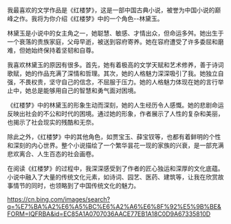 我最喜欢的文学作品是《红楼梦》，这是一部中国古典小说，被誉为中国小说的巅峰之作。我将为你介绍《红楼梦》中的一个角色--林黛玉。

林黛玉是小说中的女主角之一，她聪慧、敏感、才情出众，但命运多舛。她出生于一个衰落的贵族家庭，父母早逝，被送到容府寄养。她在容府遭受了许多委屈和磨难，但她始终保持着坚韧和自尊。

我喜欢林黛玉的原因有很多。首先，她有着极高的文学天赋和艺术修养，善于诗词歌赋，她的作品充满了深情和哲理。其次，她的人格魅力深深吸引了我。她独立自强，不畏权贵，坚守自己的信念，不屈服于压力。她的人格魅力体现在她的言行举止中，她总是能够用自己的智慧和勇气面对困境。

《红楼梦》中的林黛玉的形象生动而深刻，她的人生经历令人感慨。她的悲剧命运反映出社会的不公和时代的困境。通过她的形象，作者展示了人性的复杂和美丽，也揭示了社会现实的残酷和无奈。

除此之外，《红楼梦》中的其他角色，如贾宝玉、薛宝钗等，也都有着鲜明的个性和深刻的内心世界。整个小说描绘了一个繁华昙花一现的家族的兴衰，是一部充满悲欢离合、人生百态的社会画卷。

在阅读《红楼梦》的过程中，我深深感受到了作者的匠心独运和深厚的文化底蕴。小说中融入了大量的传统文化元素，如诗词、园艺、医药、建筑等，让我在欣赏故事情节的同时，也领略到了中国传统文化的魅力。

https://cn.bing.com/images/search?q=%E7%BA%A2%E6%A5%BC%E6%A2%A6%E6%8F%92%E5%9B%BE&FORM=IQFRBA&id=EC85A1A0707036AACE77EB1A18C0D9A67335810D


